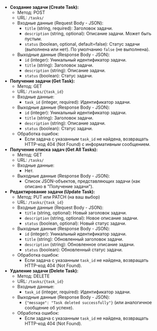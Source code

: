 *   **Создание задачи (Create Task):**
    *   Метод: POST
    *   URL: `/tasks/`
    *   Входные данные (Request Body - JSON):
        *   `title` (string, required): Заголовок задачи.
        *   `description` (string, optional): Описание задачи. Может быть пустым.
        *   `status` (boolean, optional, default=false): Статус задачи (выполнена или нет). По умолчанию `false` (не выполнена).
    *   Выходные данные (Response Body - JSON):
        *   `id` (integer): Уникальный идентификатор задачи.
        *   `title` (string): Заголовок задачи.
        *   `description` (string): Описание задачи.
        *   `status` (boolean): Статус задачи.
*   **Получение задачи (Get Task):**
    *   Метод: GET
    *   URL: `/tasks/{task_id}`
    *   Входные данные:
        *   `task_id` (integer, required): Идентификатор задачи.
    *   Выходные данные (Response Body - JSON):
        *   `id` (integer): Уникальный идентификатор задачи.
        *   `title` (string): Заголовок задачи.
        *   `description` (string): Описание задачи.
        *   `status` (boolean): Статус задачи.
    *   Обработка ошибок:
        *   Если задача с указанным `task_id` не найдена, возвращать HTTP-код 404 (Not Found) с информативным сообщением.
*   **Получение списка задач (Get All Tasks):**
    *   Метод: GET
    *   URL: `/tasks/`
    *   Входные данные:
        *   Нет.
    *   Выходные данные (Response Body - JSON):
        *   Список JSON-объектов, представляющих задачи (как описано в "Получение задачи").
*   **Редактирование задачи (Update Task):**
    *   Метод: PUT или PATCH (на ваш выбор)
    *   URL: `/tasks/{task_id}`
    *   Входные данные (Request Body - JSON):
        *   `title` (string, optional): Новый заголовок задачи.
        *   `description` (string, optional): Новое описание задачи.
        *   `status` (boolean, optional): Новый статус задачи.
    *   Выходные данные (Response Body - JSON):
        *   `id` (integer): Уникальный идентификатор задачи.
        *   `title` (string): Обновленный заголовок задачи.
        *   `description` (string): Обновленное описание задачи.
        *   `status` (boolean): Обновленный статус задачи.
    *   Обработка ошибок:
        *   Если задача с указанным `task_id` не найдена, возвращать HTTP-код 404 (Not Found).
*   **Удаление задачи (Delete Task):**
    *   Метод: DELETE
    *   URL: `/tasks/{task_id}`
    *   Входные данные:
        *   `task_id` (integer, required): Идентификатор задачи.
    *   Выходные данные (Response Body - JSON):
        *   `{"message": "Task deleted successfully"}` (или аналогичное сообщение об успехе).
    *   Обработка ошибок:
        *   Если задача с указанным `task_id` не найдена, возвращать HTTP-код 404 (Not Found).
